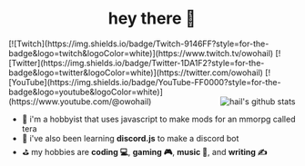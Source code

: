 <h1 align="center">hey there 👋</h1>
[![Twitch](https://img.shields.io/badge/Twitch-9146FF?style=for-the-badge&logo=twitch&logoColor=white)](https://www.twitch.tv/owohail)
[![Twitter](https://img.shields.io/badge/Twitter-1DA1F2?style=for-the-badge&logo=twitter&logoColor=white)](https://twitter.com/owohail)
[![YouTube](https://img.shields.io/badge/YouTube-FF0000?style=for-the-badge&logo=youtube&logoColor=white)](https://www.youtube.com/@owohail)

<img align="right" src="https://github-readme-stats.vercel.app/api?username=owohail&count_private=true&show_icons=true&theme=dark&locale=en" alt="hail's github stats" />

<br>
<ul align="left">
<li>🌱 i'm a hobbyist that uses javascript to make mods for an mmorpg called tera</li>
<li>🔭 i've also been learning <b>discord.js</b> to make a discord bot</li>
<li>⛳ my hobbies are <b>coding 💻</b>, <b>gaming 🎮</b>, <b>music 🎵</b>, and <b>writing ✍️</b>
</ul>
